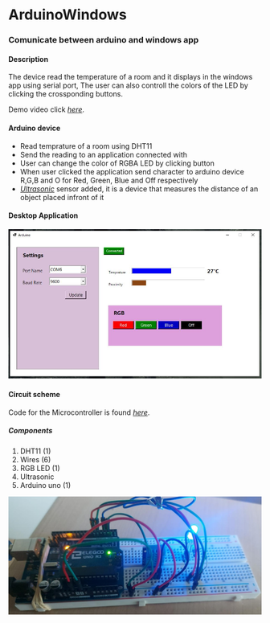 # ArduinoWindows
 

### Comunicate between arduino and windows app

#### Description
The device read the temperature of a room and it displays in the windows app using serial port, The user can also controll 
the colors of the LED by clicking the crossponding buttons.

Demo video click  *[here](https://youtu.be/9zny0XfS3EM)*.

#### Arduino device
+ Read temprature of a room using DHT11 
+ Send the reading to an application connected with
+ User can change the color of RGBA LED by clicking button
+ When user clicked the application send character to arduino device R,G,B and O for Red, Green, Blue and Off respectively
+ *[Ultrasonic](https://arduinogetstarted.com/images/tutorial/ultrasonic-sensor-pinout.jpg)* sensor added, it is a device that measures the distance of an object placed infront of it 



#### Desktop Application

![alt Application](doc/screen.JPG)



#### Circuit scheme

Code for the Microcontroller is found *[here](arduino/arduinoCode.ino)*.

##### Components
1. DHT11 (1)
2. Wires (6)
3. RGB LED (1)
4. Ultrasonic
5. Arduino uno (1)


![alt Application](doc/schema.jpeg)


